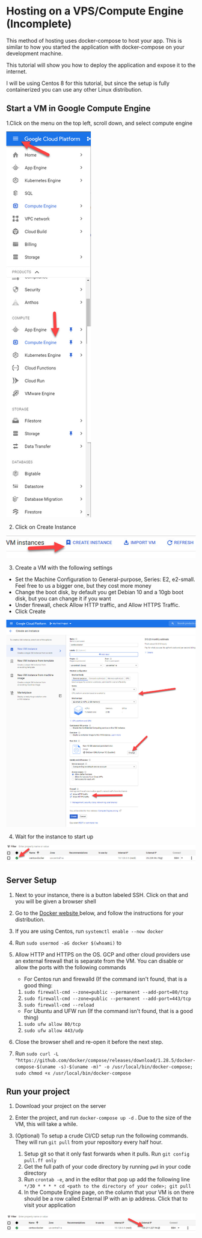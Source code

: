 # Hosting on a VPS/Compute Engine \(Incomplete\)

This method of hosting uses docker-compose to host your app. This is similar to how you started the application with docker-compose on your development machine. 

This tutorial will show you how to deploy the application and expose it to the internet.  

I will be using Centos 8 for this tutorial, but since the setup is fully containerized you can use any other Linux distribution.

## Start a VM in Google Compute Engine

1.Click on the menu on the top left, scroll down, and select compute engine

![GCP Compute Engine](.gitbook/assets/gcpcomputeengine.jpg)

2. Click on Create Instance

![](.gitbook/assets/gcpcomputeenginecreateinstance.jpg)

3. Create a VM with the following settings

* Set the Machine Configuration to General-purpose, Series: E2, e2-small. Feel free to us a bigger one, but they cost more money
* Change the boot disk, by default you get Debian 10 and a 10gb boot disk, but you can change it if you want
* Under firewall, check Allow HTTP traffic, and Allow HTTPS Traffic.
* Click Create

![GCP Setup](.gitbook/assets/gcpcomputeenginesetup.jpg)

4. Wait for the instance to start up

![](.gitbook/assets/gcpcomputeengineinstancestartup.jpg)

## Server Setup

1. Next to your instance, there is a button labeled SSH. Click on that and you will be given a browser shell
2. Go to the [Docker website ](https://docs.docker.com/engine/install/ubuntu/)below, and follow the instructions for your distribution. 
3. If you are using Centos, run `systemctl enable --now docker` 
4. Run `sudo usermod -aG docker $(whoami)` to 
5. Allow HTTP and HTTPS on the OS. GCP and other cloud providers use an external firewall that is separate from the VM. You can disable or allow the ports with the following commands
   * For Centos run and firewalld \(If the command isn't found, that is a good thing:

   1. `sudo firewall-cmd --zone=public --permanent --add-port=80/tcp`
   2. `sudo firewall-cmd --zone=public --permanent --add-port=443/tcp`
   3. `sudo firewall-cmd --reload`

   * For Ubuntu and UFW run \(If the command isn't found, that is a good thing\)

   1. `sudo ufw allow 80/tcp`
   2. `sudo ufw allow 443/udp`
6. Close the browser shell and re-open it before the next step.
7. Run `sudo curl -L "https://github.com/docker/compose/releases/download/1.28.5/docker-compose-$(uname -s)-$(uname -m)" -o /usr/local/bin/docker-compose; sudo chmod +x /usr/local/bin/docker-compose`

## Run your project

1. Download your project on the server
2. Enter the project, and run `docker-compose up -d` . Due to the size of the VM, this will take a while.
3. \(Optional\) To setup a crude CI/CD setup run the following commands. They will run `git pull` from your repository every half hour. 

   1. Setup git so that it only fast forwards when it pulls. Run `git config pull.ff only`
   2. Get the full path of your code directory by running `pwd` in your code directory
   3. Run `crontab -e`, and in the editor that pop up add the following line `*/30 * * * * cd <path to the directory of your code>; git pull`
   4. In the Compute Engine page, on the column that your VM is on there should be a row called External IP with an ip address. Click that to visit your application

![](.gitbook/assets/gcpcomputeengineip.jpg)



